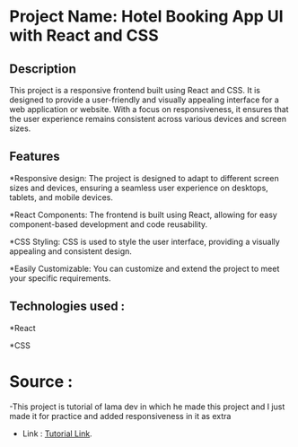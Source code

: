 # Project Name: Hotel Booking App UI with React and CSS

## Description

This project is a responsive frontend built using React and CSS. It is designed to provide a user-friendly and visually appealing interface for a web application or website. With a focus on responsiveness, it ensures that the user experience remains consistent across various devices and screen sizes.

## Features

*Responsive design: The project is designed to adapt to different screen sizes and devices, ensuring a seamless user experience on desktops, tablets, and mobile devices.

*React Components: The frontend is built using React, allowing for easy component-based development and code reusability.

*CSS Styling: CSS is used to style the user interface, providing a visually appealing and consistent design.

*Easily Customizable: You can customize and extend the project to meet your specific requirements.

## Technologies used :

*React

*CSS

# Source :

-This project is tutorial of lama dev in which he made this project and I just made it for practice and added responsiveness in it as extra

- Link : [Tutorial Link](https://youtu.be/RkWpJ4XUHuw?si=g25cZuzUtBjGhLro).
